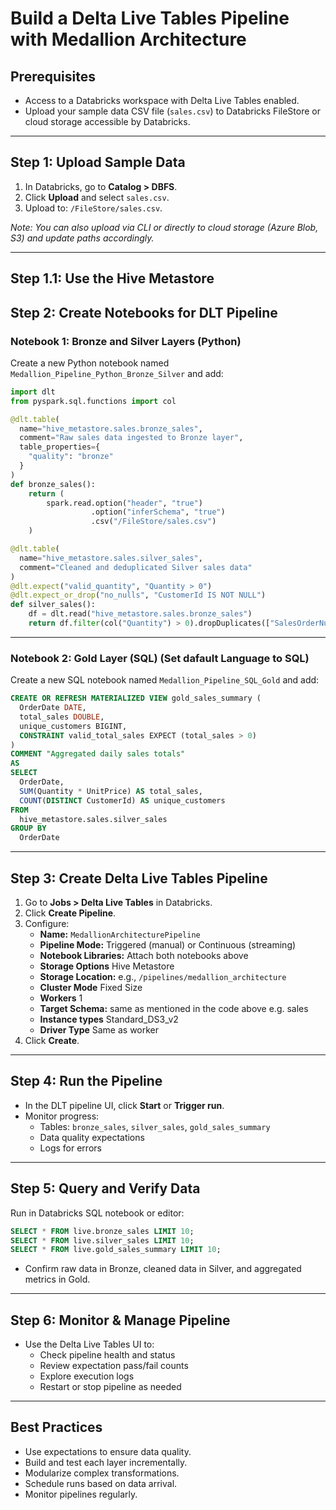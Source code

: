 # Build a Delta Live Tables Pipeline with Medallion Architecture

## Prerequisites

- Access to a Databricks workspace with Delta Live Tables enabled.
- Upload your sample data CSV file (`sales.csv`) to Databricks FileStore or cloud storage accessible by Databricks.

---

## Step 1: Upload Sample Data

1. In Databricks, go to **Catalog > DBFS**.
2. Click **Upload** and select `sales.csv`.
3. Upload to: `/FileStore/sales.csv`.

*Note: You can also upload via CLI or directly to cloud storage (Azure Blob, S3) and update paths accordingly.*

---
## Step 1.1: Use the Hive Metastore 
## Step 2: Create Notebooks for DLT Pipeline

### Notebook 1: Bronze and Silver Layers (Python)

Create a new Python notebook named `Medallion_Pipeline_Python_Bronze_Silver` and add:

```python
import dlt
from pyspark.sql.functions import col

@dlt.table(
  name="hive_metastore.sales.bronze_sales",
  comment="Raw sales data ingested to Bronze layer",
  table_properties={
    "quality": "bronze"
  }
)
def bronze_sales():
    return (
        spark.read.option("header", "true")
                  .option("inferSchema", "true")
                  .csv("/FileStore/sales.csv")
    )

@dlt.table(
  name="hive_metastore.sales.silver_sales",
  comment="Cleaned and deduplicated Silver sales data"
)
@dlt.expect("valid_quantity", "Quantity > 0")
@dlt.expect_or_drop("no_nulls", "CustomerId IS NOT NULL")
def silver_sales():
    df = dlt.read("hive_metastore.sales.bronze_sales")
    return df.filter(col("Quantity") > 0).dropDuplicates(["SalesOrderNumber", "SalesOrderLineNumber"])

```

---

### Notebook 2: Gold Layer (SQL) (Set dafault Language to SQL)

Create a new SQL notebook named `Medallion_Pipeline_SQL_Gold` and add:

```sql
CREATE OR REFRESH MATERIALIZED VIEW gold_sales_summary (
  OrderDate DATE,
  total_sales DOUBLE,
  unique_customers BIGINT,
  CONSTRAINT valid_total_sales EXPECT (total_sales > 0)
)
COMMENT "Aggregated daily sales totals"
AS
SELECT
  OrderDate,
  SUM(Quantity * UnitPrice) AS total_sales,
  COUNT(DISTINCT CustomerId) AS unique_customers
FROM
  hive_metastore.sales.silver_sales
GROUP BY
  OrderDate

```

---

## Step 3: Create Delta Live Tables Pipeline

1. Go to **Jobs > Delta Live Tables** in Databricks.
2. Click **Create Pipeline**.
3. Configure:
     - **Name:** `MedallionArchitecturePipeline`
     - **Pipeline Mode:** Triggered (manual) or Continuous (streaming)
     - **Notebook Libraries:** Attach both notebooks above
     - **Storage Options**  Hive Metastore
     - **Storage Location:** e.g., `/pipelines/medallion_architecture`
     - **Cluster Mode**  Fixed Size
     - **Workers** 1
     - **Target Schema:** same as mentioned in the code above e.g. sales
     - **Instance types** Standard_DS3_v2
     - **Driver Type** Same as worker
4. Click **Create**.

---

## Step 4: Run the Pipeline

- In the DLT pipeline UI, click **Start** or **Trigger run**.
- Monitor progress:
    - Tables: `bronze_sales`, `silver_sales`, `gold_sales_summary`
    - Data quality expectations
    - Logs for errors

---

## Step 5: Query and Verify Data

Run in Databricks SQL notebook or editor:

```sql
SELECT * FROM live.bronze_sales LIMIT 10;
SELECT * FROM live.silver_sales LIMIT 10;
SELECT * FROM live.gold_sales_summary LIMIT 10;
```

- Confirm raw data in Bronze, cleaned data in Silver, and aggregated metrics in Gold.

---

## Step 6: Monitor & Manage Pipeline

- Use the Delta Live Tables UI to:
    - Check pipeline health and status
    - Review expectation pass/fail counts
    - Explore execution logs
    - Restart or stop pipeline as needed

---

## Best Practices

- Use expectations to ensure data quality.
- Build and test each layer incrementally.
- Modularize complex transformations.
- Schedule runs based on data arrival.
- Monitor pipelines regularly.
